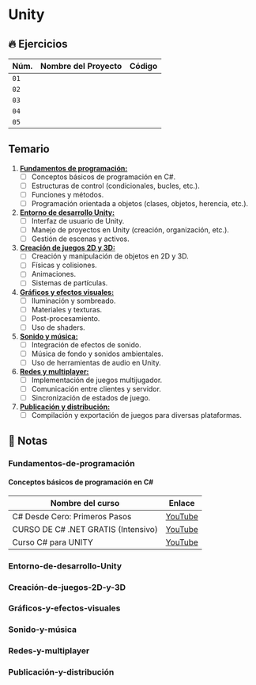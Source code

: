 # Unity

## 🔥 Ejercicios

|Núm.|Nombre del Proyecto|Código|
|-|-|-|
|`01`|||
|`02`|||
|`03`|||
|`04`|||
|`05`|||

## Temario

1. [**Fundamentos de programación:**](#Fundamentos-de-programación)
   - [ ] Conceptos básicos de programación en C#.
   - [ ] Estructuras de control (condicionales, bucles, etc.).
   - [ ] Funciones y métodos.
   - [ ] Programación orientada a objetos (clases, objetos, herencia, etc.).

2. [**Entorno de desarrollo Unity:**](#entorno-de-desarrollo-unity)
   - [ ] Interfaz de usuario de Unity.
   - [ ] Manejo de proyectos en Unity (creación, organización, etc.).
   - [ ] Gestión de escenas y activos.

3. [**Creación de juegos 2D y 3D:**](#Creación-de-juegos-2D-y-3D)
   - [ ] Creación y manipulación de objetos en 2D y 3D.
   - [ ] Físicas y colisiones.
   - [ ] Animaciones.
   - [ ] Sistemas de partículas.

4. [**Gráficos y efectos visuales:**](#Gráficos-y-efectos-visuales)
   - [ ] Iluminación y sombreado.
   - [ ] Materiales y texturas.
   - [ ] Post-procesamiento.
   - [ ] Uso de shaders.

5. [**Sonido y música:**](#Sonido-y-música)
   - [ ] Integración de efectos de sonido.
   - [ ] Música de fondo y sonidos ambientales.
   - [ ] Uso de herramientas de audio en Unity.

6. [**Redes y multiplayer:**](#redes-y-multiplayer)
   - [ ] Implementación de juegos multijugador.
   - [ ] Comunicación entre clientes y servidor.
   - [ ] Sincronización de estados de juego.

7. [**Publicación y distribución:**](#Publicación-y-distribución)
   - [ ] Compilación y exportación de juegos para diversas plataformas.

## 📘 Notas

### Fundamentos-de-programación

#### Conceptos básicos de programación en C\#

|Nombre del curso|Enlace|
|-|-|
|C# Desde Cero: Primeros Pasos|[YouTube](https://youtu.be/L-f8u0hwi4Y)|
|CURSO DE C# .NET GRATIS (Intensivo)|[YouTube](https://youtu.be/j8sxDnr7nPY)|
|Curso C# para UNITY|[YouTube](https://youtu.be/-kVmvr2UERU)|

### Entorno-de-desarrollo-Unity

### Creación-de-juegos-2D-y-3D

### Gráficos-y-efectos-visuales

### Sonido-y-música

### Redes-y-multiplayer

### Publicación-y-distribución
